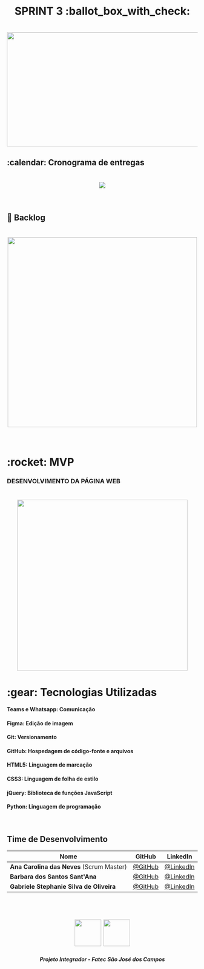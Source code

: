 <h1 align="center"> SPRINT 3 :ballot_box_with_check:</h1>
<h1 align="center"> <img src = "https://github.com/api-equipe-5/Projeto_Integrador/blob/master/Imagens/Logo%203.png" height="300" width="600"/></h1>

<h2> :calendar: Cronograma de entregas </h2>
<h1 align="center"> <img src = "https://github.com/api-equipe-5/Projeto_Integrador/blob/master/Relat%C3%B3rios/Sprint%203/img/cronograma-sprint3.png" /></h1>
<br>

## :pushpin: Backlog
<h1 align="center"> <img src = "https://github.com/api-equipe-5/Projeto_Integrador/blob/master/Relat%C3%B3rios/Sprint%203/img/backlog-sprint3.png" height="500" /></h1>
<br>

<h1> :rocket: MVP </h1>


<h3> DESENVOLVIMENTO DA PÁGINA WEB </h3>
<h1 align="center"> <img src = "https://github.com/api-equipe-5/Projeto_Integrador/blob/master/Relat%C3%B3rios/Sprint%203/img/GIF_Site.gif" height="450"/></h1>
 
<h1> 	:gear: Tecnologias Utilizadas</h2>

#### Teams e Whatsapp: Comunicação

#### Figma: Edição de imagem 

#### Git: Versionamento

#### GitHub: Hospedagem de código-fonte e arquivos

#### HTML5: Linguagem de marcação

#### CSS3: Linguagem de folha de estilo

 
#### jQuery: Biblioteca de funções JavaScript

#### Python: Linguagem de programação 

<br>

## Time de Desenvolvimento
|Nome|GitHub|LinkedIn|
| -------- |-------- |-------- |
|**Ana Carolina das Neves** (Scrum Master)|[@GitHub](https://github.com/AnaCarolinaNeves)|[@LinkedIn](https://www.linkedin.com/in/ana-carolina-neves-36aa68207/)|
|**Barbara dos Santos Sant'Ana**|[@GitHub](https://github.com/BaahSSantana)|[@LinkedIn](https://www.linkedin.com/in/barbara-santana/)|
|**Gabriele Stephanie Silva de Oliveira**|[@GitHub](https://github.com/oliveira-gabriele)|[@LinkedIn](https://www.linkedin.com/in/gabriele-oliveira-929317221/)|
<br>

 <h1 align="center"> <img src = "https://fatecsjc-prd.azurewebsites.net/images/logo/fatecsjc_400x192.png" height="70"  align="auto"> <img src = "https://github.com/api-equipe-5/Projeto_Integrador/blob/master/Relat%C3%B3rios/Sprint%201/img/cyb-logo.png" height="70" />

 <h5 align="center"> Projeto Integrador - Fatec São José dos Campos </h5>

